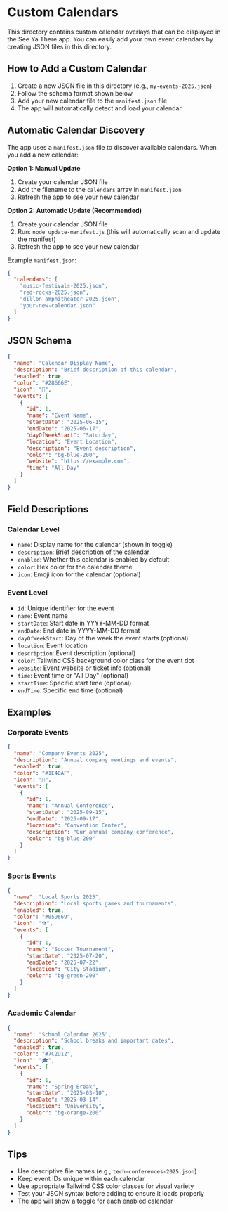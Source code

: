# Custom Calendars

This directory contains custom calendar overlays that can be displayed in the See Ya There app. You can easily add your own event calendars by creating JSON files in this directory.

## How to Add a Custom Calendar

1. Create a new JSON file in this directory (e.g., `my-events-2025.json`)
2. Follow the schema format shown below
3. Add your new calendar file to the `manifest.json` file
4. The app will automatically detect and load your calendar

## Automatic Calendar Discovery

The app uses a `manifest.json` file to discover available calendars. When you add a new calendar:

**Option 1: Manual Update**
1. Create your calendar JSON file
2. Add the filename to the `calendars` array in `manifest.json`
3. Refresh the app to see your new calendar

**Option 2: Automatic Update (Recommended)**
1. Create your calendar JSON file
2. Run: `node update-manifest.js` (this will automatically scan and update the manifest)
3. Refresh the app to see your new calendar

Example `manifest.json`:
```json
{
  "calendars": [
    "music-festivals-2025.json",
    "red-rocks-2025.json",
    "dillon-amphitheater-2025.json",
    "your-new-calendar.json"
  ]
}
```

## JSON Schema

```json
{
  "name": "Calendar Display Name",
  "description": "Brief description of this calendar",
  "enabled": true,
  "color": "#28666E",
  "icon": "🎵",
  "events": [
    {
      "id": 1,
      "name": "Event Name",
      "startDate": "2025-06-15",
      "endDate": "2025-06-17",
      "dayOfWeekStart": "Saturday",
      "location": "Event Location",
      "description": "Event description",
      "color": "bg-blue-200",
      "website": "https://example.com",
      "time": "All Day"
    }
  ]
}
```

## Field Descriptions

### Calendar Level
- `name`: Display name for the calendar (shown in toggle)
- `description`: Brief description of the calendar
- `enabled`: Whether this calendar is enabled by default
- `color`: Hex color for the calendar theme
- `icon`: Emoji icon for the calendar (optional)

### Event Level
- `id`: Unique identifier for the event
- `name`: Event name
- `startDate`: Start date in YYYY-MM-DD format
- `endDate`: End date in YYYY-MM-DD format
- `dayOfWeekStart`: Day of the week the event starts (optional)
- `location`: Event location
- `description`: Event description (optional)
- `color`: Tailwind CSS background color class for the event dot
- `website`: Event website or ticket info (optional)
- `time`: Event time or "All Day" (optional)
- `startTime`: Specific start time (optional)
- `endTime`: Specific end time (optional)

## Examples

### Corporate Events
```json
{
  "name": "Company Events 2025",
  "description": "Annual company meetings and events",
  "enabled": true,
  "color": "#1E40AF",
  "icon": "🏢",
  "events": [
    {
      "id": 1,
      "name": "Annual Conference",
      "startDate": "2025-09-15",
      "endDate": "2025-09-17",
      "location": "Convention Center",
      "description": "Our annual company conference",
      "color": "bg-blue-200"
    }
  ]
}
```

### Sports Events
```json
{
  "name": "Local Sports 2025",
  "description": "Local sports games and tournaments",
  "enabled": true,
  "color": "#059669",
  "icon": "⚽",
  "events": [
    {
      "id": 1,
      "name": "Soccer Tournament",
      "startDate": "2025-07-20",
      "endDate": "2025-07-22",
      "location": "City Stadium",
      "color": "bg-green-200"
    }
  ]
}
```

### Academic Calendar
```json
{
  "name": "School Calendar 2025",
  "description": "School breaks and important dates",
  "enabled": true,
  "color": "#7C2D12",
  "icon": "🎓",
  "events": [
    {
      "id": 1,
      "name": "Spring Break",
      "startDate": "2025-03-10",
      "endDate": "2025-03-14",
      "location": "University",
      "color": "bg-orange-200"
    }
  ]
}
```

## Tips

- Use descriptive file names (e.g., `tech-conferences-2025.json`)
- Keep event IDs unique within each calendar
- Use appropriate Tailwind CSS color classes for visual variety
- Test your JSON syntax before adding to ensure it loads properly
- The app will show a toggle for each enabled calendar 